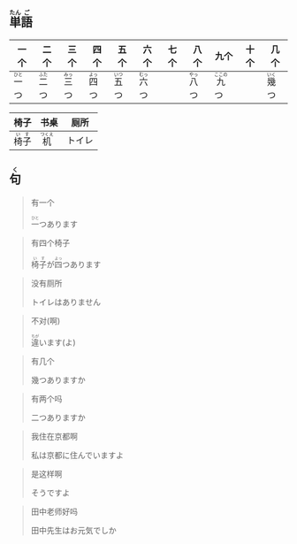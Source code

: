 ## <ruby><rb>単</rb><rt>たん</rt></ruby><ruby><rb>語</rb><rt>ご</rt></ruby>

| 一个                                    | 二个                                    | 三个                                    | 四个                                    | 五个                                    | 六个                                    | 七个 | 八个                                    | 九个                                      | 十个 | 几个                                    |
| --------------------------------------- | --------------------------------------- | --------------------------------------- | --------------------------------------- | --------------------------------------- | --------------------------------------- | ---- | --------------------------------------- | ----------------------------------------- | ---- | --------------------------------------- |
| <ruby><rb>一</rb><rt>ひと</rt></ruby>つ | <ruby><rb>二</rb><rt>ふた</rt></ruby>つ | <ruby><rb>三</rb><rt>みっ</rt></ruby>つ | <ruby><rb>四</rb><rt>よっ</rt></ruby>つ | <ruby><rb>五</rb><rt>いつ</rt></ruby>つ | <ruby><rb>六</rb><rt>むっ</rt></ruby>つ |      | <ruby><rb>八</rb><rt>やっ</rt></ruby>つ | <ruby><rb>九</rb><rt>ここの</rt></ruby>つ |      | <ruby><rb>幾</rb><rt>いく</rt></ruby>つ |

| 椅子                                    | 书桌                                    | 厕所   |
| --------------------------------------- | --------------------------------------- | ------ |
| <ruby><rb>椅子</rb><rt>いす</rt></ruby> | <ruby><rb>机</rb><rt>つくえ</rt></ruby> | トイレ |



## <ruby><rb>句</rb><rt>く</rt></ruby>

> 有一个
>
> <ruby><rb>一</rb><rt>ひと</rt></ruby>つあります

> 有四个椅子
>
> <ruby><rb>椅子</rb><rt>いす</rt></ruby>が<ruby><rb>四</rb><rt>よっ</rt></ruby>つあります

> 没有厕所
>
> トイレはありません

> 不对(啊)
>
> <ruby><rb>違</rb><rt>ちが</rt></ruby>います(よ)

> 有几个
>
> 幾つありますか

> 有两个吗
>
> 二つありますか

> 我住在京都啊
>
> 私は京都に住んでいますよ

> 是这样啊
>
> そうですよ

> 田中老师好吗
>
> 田中先生はお元気でしか